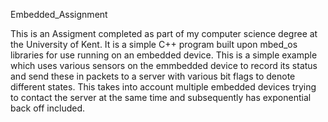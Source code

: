 Embedded_Assignment

This is an Assigment completed as part of my computer science degree at the University of Kent. It is a simple C++ program built upon mbed_os libraries for use running on an embedded device. This is a simple example which uses various sensors on the emmbedded device to record its status and send these in packets to a server with various bit flags to denote different states. This takes into account multiple embedded devices trying to contact the server at the same time and subsequently has exponential back off included.
